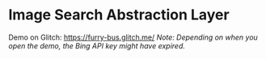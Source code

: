 # Image Search Abstraction Layer

Demo on Glitch: https://furry-bus.glitch.me/
_Note: Depending on when you open the demo, the Bing API key might have expired._